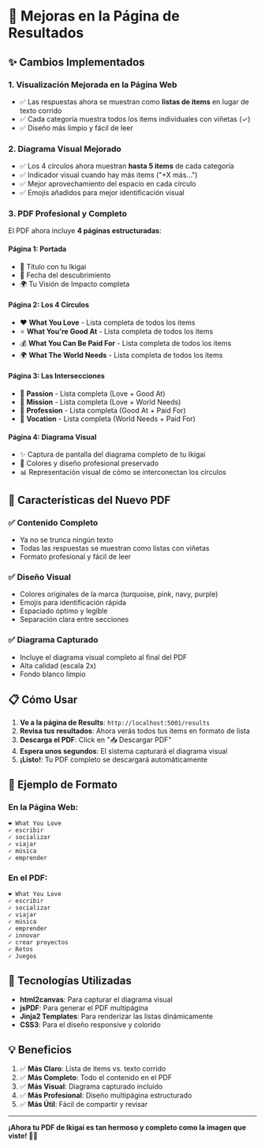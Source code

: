 # 🎉 Mejoras en la Página de Resultados

## ✨ Cambios Implementados

### 1. **Visualización Mejorada en la Página Web**
- ✅ Las respuestas ahora se muestran como **listas de items** en lugar de texto corrido
- ✅ Cada categoría muestra todos los items individuales con viñetas (✓)
- ✅ Diseño más limpio y fácil de leer

### 2. **Diagrama Visual Mejorado**
- ✅ Los 4 círculos ahora muestran **hasta 5 items** de cada categoría
- ✅ Indicador visual cuando hay más items ("+X más...")
- ✅ Mejor aprovechamiento del espacio en cada círculo
- ✅ Emojis añadidos para mejor identificación visual

### 3. **PDF Profesional y Completo**
El PDF ahora incluye **4 páginas estructuradas**:

#### **Página 1: Portada**
- 🎁 Título con tu Ikigai
- 📅 Fecha del descubrimiento
- 🌍 Tu Visión de Impacto completa

#### **Página 2: Los 4 Círculos**
- ❤️ **What You Love** - Lista completa de todos los items
- ⭐ **What You're Good At** - Lista completa de todos los items
- 💰 **What You Can Be Paid For** - Lista completa de todos los items
- 🌍 **What The World Needs** - Lista completa de todos los items

#### **Página 3: Las Intersecciones**
- 💖 **Passion** - Lista completa (Love + Good At)
- 🎯 **Mission** - Lista completa (Love + World Needs)
- 💼 **Profession** - Lista completa (Good At + Paid For)
- 🌟 **Vocation** - Lista completa (World Needs + Paid For)

#### **Página 4: Diagrama Visual**
- ✨ Captura de pantalla del diagrama completo de tu Ikigai
- 🎨 Colores y diseño profesional preservado
- 📊 Representación visual de cómo se interconectan los círculos

## 🚀 Características del Nuevo PDF

### ✅ **Contenido Completo**
- Ya no se trunca ningún texto
- Todas las respuestas se muestran como listas con viñetas
- Formato profesional y fácil de leer

### ✅ **Diseño Visual**
- Colores originales de la marca (turquoise, pink, navy, purple)
- Emojis para identificación rápida
- Espaciado óptimo y legible
- Separación clara entre secciones

### ✅ **Diagrama Capturado**
- Incluye el diagrama visual completo al final del PDF
- Alta calidad (escala 2x)
- Fondo blanco limpio

## 📋 Cómo Usar

1. **Ve a la página de Results**: `http://localhost:5001/results`
2. **Revisa tus resultados**: Ahora verás todos tus items en formato de lista
3. **Descarga el PDF**: Click en "📥 Descargar PDF"
4. **Espera unos segundos**: El sistema capturará el diagrama visual
5. **¡Listo!**: Tu PDF completo se descargará automáticamente

## 🎨 Ejemplo de Formato

### En la Página Web:
```
❤️ What You Love
✓ escribir
✓ socializar
✓ viajar
✓ música
✓ emprender
```

### En el PDF:
```
❤️ What You Love
✓ escribir
✓ socializar
✓ viajar
✓ música
✓ emprender
✓ innovar
✓ crear proyectos
✓ Retos
✓ Juegos
```

## 🔧 Tecnologías Utilizadas

- **html2canvas**: Para capturar el diagrama visual
- **jsPDF**: Para generar el PDF multipágina
- **Jinja2 Templates**: Para renderizar las listas dinámicamente
- **CSS3**: Para el diseño responsive y colorido

## 💡 Beneficios

1. ✅ **Más Claro**: Lista de items vs. texto corrido
2. ✅ **Más Completo**: Todo el contenido en el PDF
3. ✅ **Más Visual**: Diagrama capturado incluido
4. ✅ **Más Profesional**: Diseño multipágina estructurado
5. ✅ **Más Útil**: Fácil de compartir y revisar

---

**¡Ahora tu PDF de Ikigai es tan hermoso y completo como la imagen que viste! 🎉✨**

